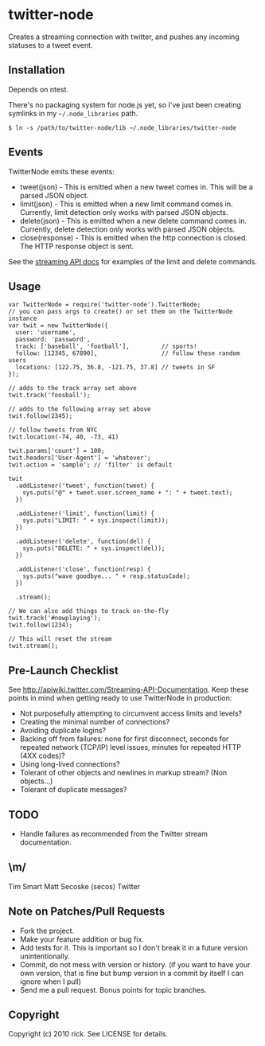 # twitter-node

Creates a streaming connection with twitter, and pushes any incoming statuses to a tweet event.

## Installation

Depends on ntest.

There's no packaging system for node.js yet, so I've just been creating symlinks
in my `~/.node_libraries` path.

    $ ln -s /path/to/twitter-node/lib ~/.node_libraries/twitter-node

## Events

TwitterNode emits these events:

* tweet(json) - This is emitted when a new tweet comes in.  This will be a parsed JSON object.
* limit(json) - This is emitted when a new limit command comes in.  Currently, limit detection only works with parsed JSON objects.
* delete(json) - This is emitted when a new delete command comes in.  Currently, delete detection only works with parsed JSON objects.
* close(response) - This is emitted when the http connection is closed.  The HTTP response object is sent.

See the [streaming API docs][api-docs] for examples of the limit and delete commands.

[api-docs]: http://apiwiki.twitter.com/Streaming-API-Documentation

## Usage

    var TwitterNode = require('twitter-node').TwitterNode;
    // you can pass args to create() or set them on the TwitterNode instance
    var twit = new TwitterNode({
      user: 'username', 
      password: 'password',
      track: ['baseball', 'football'],         // sports!
      follow: [12345, 67890],                  // follow these random users
      locations: [122.75, 36.8, -121.75, 37.8] // tweets in SF
    });

    // adds to the track array set above
    twit.track('foosball');

    // adds to the following array set above
    twit.follow(2345);

    // follow tweets from NYC
    twit.location(-74, 40, -73, 41)

    twit.params['count'] = 100;
    twit.headers['User-Agent'] = 'whatever';
    twit.action = 'sample'; // 'filter' is default

    twit
      .addListener('tweet', function(tweet) {
        sys.puts("@" + tweet.user.screen_name + ": " + tweet.text);
      })

      .addListener('limit', function(limit) {
        sys.puts("LIMIT: " + sys.inspect(limit));
      })

      .addListener('delete', function(del) {
        sys.puts("DELETE: " + sys.inspect(del));
      })

      .addListener('close', function(resp) {
        sys.puts("wave goodbye... " + resp.statusCode);
      })

      .stream();
      
    // We can also add things to track on-the-fly
    twit.track('#nowplaying');
    twit.follow(1234);
    
    // This will reset the stream
    twit.stream();

## Pre-Launch Checklist

See http://apiwiki.twitter.com/Streaming-API-Documentation.  Keep these points in mind when getting ready to use TwitterNode in production:

* Not purposefully attempting to circumvent access limits and levels?
* Creating the minimal number of connections?
* Avoiding duplicate logins?
* Backing off from failures: none for first disconnect, seconds for repeated network (TCP/IP) level issues, minutes for repeated HTTP (4XX codes)?
* Using long-lived connections?
* Tolerant of other objects and newlines in markup stream? (Non <status> objects...)
* Tolerant of duplicate messages?

## TODO

* Handle failures as recommended from the Twitter stream documentation.

## \m/

Tim Smart
Matt Secoske (secos)
Twitter

## Note on Patches/Pull Requests
 
* Fork the project.
* Make your feature addition or bug fix.
* Add tests for it. This is important so I don't break it in a
  future version unintentionally.
* Commit, do not mess with version or history.
  (if you want to have your own version, that is fine but bump version in a commit by itself I can ignore when I pull)
* Send me a pull request. Bonus points for topic branches.

## Copyright

Copyright (c) 2010 rick. See LICENSE for details.
